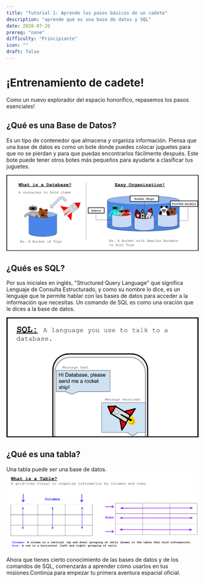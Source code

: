 ```yaml
---
title: "Tutorial 1: Aprende los pasos básicos de un cadete"
description: "aprende qué es una base de datos y SQL"
date: 2020-07-26
prereq: "none"
difficulty: "Principiante"
icon: ""
draft: false
---
```

# ¡Entrenamiento de cadete!
Como un nuevo explorador del espacio honorífico, repasemos los pasos esenciales!

## ¿Qué es una Base de Datos?

 Es un tipo de contenedor que almacena y organiza información.
Piensa que una base de datos es como un bote donde puedes colocar juguetes para que no se pierdan
y para que puedas encontrarlos fácilmente después. Este bote puede tener otros botes más pequeños
para ayudarte a clasificar tus juguetes.

![Analogy](assets/Database_Analogy.png)

## ¿Qués es SQL?

Por sus iniciales en inglés, "Structured Query Language" que significa Lenguaje de Consulta Estructurado,
y como su nombre lo dice, es un lenguaje que te permite hablar con las bases de datos para acceder a la
información que necesitas. Un comando de SQL es como una oración que le dices a la base de datos. 


![SQL](assets/SQL.png)

## ¿Qué es una tabla?

Una tabla puede ser una base de datos.
![Table](assets/Table.png)

Ahora que tienes cierto conocimiento de las bases de datos y de los comandos de SQL, comenzarás a aprender cómo usarlos en tus misiones.Continúa para empezar tu primera aventura espacial oficial.
